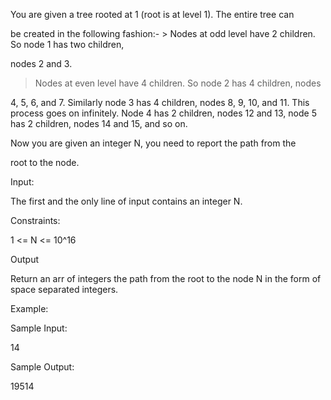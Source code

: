 You are given a tree rooted at 1 (root is at level 1). The entire tree can

be created in the following fashion:- > Nodes at odd level have 2 children. So node 1 has two children,

nodes 2 and 3.

> Nodes at even level have 4 children. So node 2 has 4 children, nodes

4, 5, 6, and 7. Similarly node 3 has 4 children, nodes 8, 9, 10, and 11. This process goes on infinitely. Node 4 has 2 children, nodes 12 and 13, node 5 has 2 children, nodes 14 and 15, and so on.

Now you are given an integer N, you need to report the path from the

root to the node.

Input:

The first and the only line of input contains an integer N.

Constraints:

1 <= N <= 10^16

Output

Return an arr of integers the path from the root to the node N in the form of space separated integers.

Example:

Sample Input:

14

Sample Output:

19514